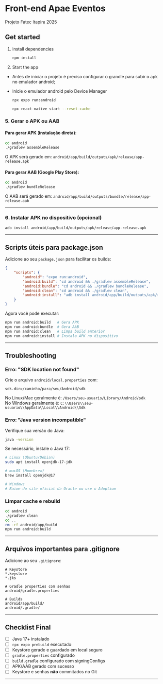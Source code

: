 # Front-end Apae Eventos

Projeto Fatec Itapira 2025

## Get started

1. Install dependencies

    ```bash
    npm install
    ```

2. Start the app

-   Antes de iniciar o projeto é preciso configurar o grandle para subir o apk no emulador android;

-   Inicie o emulador android pelo Device Manager

    ```bash
    npx expo run:android

    npx react-native start --reset-cache
    ```

### 5. Gerar o APK ou AAB

#### Para gerar APK (instalação direta):

```bash
cd android
./gradlew assembleRelease
```

O APK será gerado em: `android/app/build/outputs/apk/release/app-release.apk`

#### Para gerar AAB (Google Play Store):

```bash
cd android
./gradlew bundleRelease
```

O AAB será gerado em: `android/app/build/outputs/bundle/release/app-release.aab`

---

### 6. Instalar APK no dispositivo (opcional)

```bash
adb install android/app/build/outputs/apk/release/app-release.apk
```

---

## Scripts úteis para package.json

Adicione ao seu `package.json` para facilitar os builds:

```json
{
    "scripts": {
        "android": "expo run:android",
        "android:build": "cd android && ./gradlew assembleRelease",
        "android:bundle": "cd android && ./gradlew bundleRelease",
        "android:clean": "cd android && ./gradlew clean",
        "android:install": "adb install android/app/build/outputs/apk/release/app-release.apk"
    }
}
```

Agora você pode executar:

```bash
npm run android:build   # Gera APK
npm run android:bundle  # Gera AAB
npm run android:clean   # Limpa build anterior
npm run android:install # Instala APK no dispositivo
```

---

## Troubleshooting

### Erro: "SDK location not found"

Crie o arquivo `android/local.properties` com:

```properties
sdk.dir=/caminho/para/seu/Android/sdk
```

No Linux/Mac geralmente é: `/Users/seu-usuario/Library/Android/sdk`  
No Windows geralmente é: `C:\\Users\\seu-usuario\\AppData\\Local\\Android\\Sdk`

### Erro: "Java version incompatible"

Verifique sua versão do Java:

```bash
java -version
```

Se necessário, instale o Java 17:

```bash
# Linux (Ubuntu/Debian)
sudo apt install openjdk-17-jdk

# macOS (Homebrew)
brew install openjdk@17

# Windows
# Baixe do site oficial da Oracle ou use o Adoptium
```

### Limpar cache e rebuild

```bash
cd android
./gradlew clean
cd ..
rm -rf android/app/build
npm run android:build
```

---

## Arquivos importantes para .gitignore

Adicione ao seu `.gitignore`:

```gitignore
# Keystore
*.keystore
*.jks

# Gradle properties com senhas
android/gradle.properties

# Builds
android/app/build/
android/.gradle/
```

---

## Checklist Final

-   [ ] Java 17+ instalado
-   [ ] `npx expo prebuild` executado
-   [ ] Keystore gerado e guardado em local seguro
-   [ ] `gradle.properties` configurado
-   [ ] `build.gradle` configurado com signingConfigs
-   [ ] APK/AAB gerado com sucesso
-   [ ] Keystore e senhas **não** commitados no Git

---
